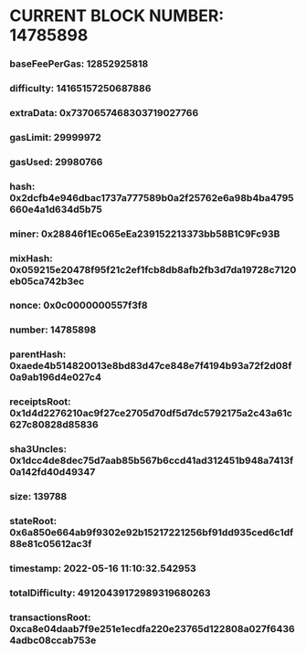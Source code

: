 # CURRENT BLOCK NUMBER: 14785898

### baseFeePerGas: 12852925818
### difficulty: 14165157250687886
### extraData: 0x7370657468303719027766
### gasLimit: 29999972
### gasUsed: 29980766
### hash: 0x2dcfb4e946dbac1737a777589b0a2f25762e6a98b4ba4795660e4a1d634d5b75
### miner: 0x28846f1Ec065eEa239152213373bb58B1C9Fc93B
### mixHash: 0x059215e20478f95f21c2ef1fcb8db8afb2fb3d7da19728c7120eb05ca742b3ec
### nonce: 0x0c0000000557f3f8
### number: 14785898
### parentHash: 0xaede4b514820013e8bd83d47ce848e7f4194b93a72f2d08f0a9ab196d4e027c4
### receiptsRoot: 0x1d4d2276210ac9f27ce2705d70df5d7dc5792175a2c43a61c627c80828d85836
### sha3Uncles: 0x1dcc4de8dec75d7aab85b567b6ccd41ad312451b948a7413f0a142fd40d49347
### size: 139788
### stateRoot: 0x6a850e664ab9f9302e92b15217221256bf91dd935ced6c1df88e81c05612ac3f
### timestamp: 2022-05-16 11:10:32.542953
### totalDifficulty: 49120439172989319680263
### transactionsRoot: 0xca8e04daab7f9e251e1ecdfa220e23765d122808a027f64364adbc08ccab753e
